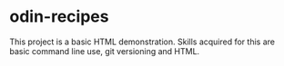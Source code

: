 # odin-recipes

This project is a basic HTML demonstration. Skills acquired for this are basic command line use, git versioning and HTML.